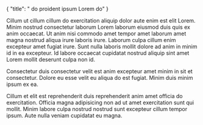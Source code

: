 {
  "title": " do proident ipsum Lorem do"
}

Cillum ut cillum cillum do exercitation aliquip dolor aute enim est elit Lorem. Minim nostrud consectetur laborum Lorem laborum eiusmod duis quis ex anim occaecat. Ut anim nisi commodo amet tempor amet laborum amet magna nostrud aliqua irure laboris irure. Laborum culpa cillum enim excepteur amet fugiat irure. Sunt nulla laboris mollit dolore ad anim in minim id in ea excepteur. Id labore occaecat cupidatat nostrud aliquip sint amet Lorem mollit deserunt culpa non id.

Consectetur duis consectetur velit est anim excepteur amet minim in sit et consectetur. Dolore eu esse velit eu aliqua do est fugiat. Minim duis minim ipsum ex ea.

Cillum et elit est reprehenderit duis reprehenderit anim amet officia do exercitation. Officia magna adipisicing non ad ut amet exercitation sunt qui mollit. Minim labore culpa nostrud nostrud sunt excepteur cillum tempor ipsum. Aute nulla veniam cupidatat eu magna.